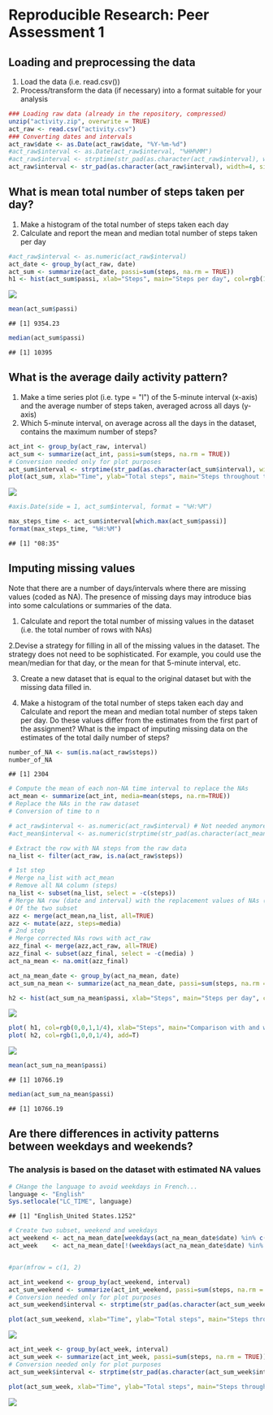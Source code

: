 # Reproducible Research: Peer Assessment 1


## Loading and preprocessing the data
1. Load the data (i.e. read.csv())
2. Process/transform the data (if necessary) into a format suitable for your analysis

```r
### Loading raw data (already in the repository, compressed)
unzip("activity.zip", overwrite = TRUE)  
act_raw <- read.csv("activity.csv")  
### Converting dates and intervals
act_raw$date <- as.Date(act_raw$date, "%Y-%m-%d")
#act_raw$interval <- as.Date(act_raw$interval, "%HH%MM")
#act_raw$interval <- strptime(str_pad(as.character(act_raw$interval), width=4, side = "left", pad = "0"), "%H%M")
act_raw$interval <- str_pad(as.character(act_raw$interval), width=4, side = "left", pad = "0")
```

## What is mean total number of steps taken per day?
1. Make a histogram of the total number of steps taken each day
2. Calculate and report the mean and median total number of steps taken per day

```r
#act_raw$interval <- as.numeric(act_raw$interval)
act_date <- group_by(act_raw, date)
act_sum <- summarize(act_date, passi=sum(steps, na.rm = TRUE))
h1 <- hist(act_sum$passi, xlab="Steps", main="Steps per day", col=rgb(1,0,0,1/4))
```

![](./PA1_template_files/figure-html/unnamed-chunk-3-1.png) 

```r
mean(act_sum$passi)
```

```
## [1] 9354.23
```

```r
median(act_sum$passi)
```

```
## [1] 10395
```
 

## What is the average daily activity pattern?
1. Make a time series plot (i.e. type = "l") of the 5-minute interval (x-axis) and the average number of steps taken, averaged across all days (y-axis)
2. Which 5-minute interval, on average across all the days in the dataset, contains the maximum number of steps?

```r
act_int <- group_by(act_raw, interval)
act_sum <- summarize(act_int, passi=sum(steps, na.rm = TRUE))
# Conversion needed only for plot purposes
act_sum$interval <- strptime(str_pad(as.character(act_sum$interval), width=4, side = "left", pad = "0"), "%H%M")
plot(act_sum, xlab="Time", ylab="Total steps", main="Steps throughout the day")
```

![](./PA1_template_files/figure-html/unnamed-chunk-4-1.png) 

```r
#axis.Date(side = 1, act_sum$interval, format = "%H:%M")

max_steps_time <- act_sum$interval[which.max(act_sum$passi)]
format(max_steps_time, "%H:%M")
```

```
## [1] "08:35"
```



## Imputing missing values
Note that there are a number of days/intervals where there are missing values (coded as NA). The presence of missing days may introduce bias into some calculations or summaries of the data.

1. Calculate and report the total number of missing values in the dataset (i.e. the total number of rows with NAs)

2.Devise a strategy for filling in all of the missing values in the dataset. The strategy does not need to be sophisticated. For example, you could use the mean/median for that day, or the mean for that 5-minute interval, etc.

3. Create a new dataset that is equal to the original dataset but with the missing data filled in.

4. Make a histogram of the total number of steps taken each day and Calculate and report the mean and median total number of steps taken per day. Do these values differ from the estimates from the first part of the assignment? What is the impact of imputing missing data on the estimates of the total daily number of steps?


```r
number_of_NA <- sum(is.na(act_raw$steps))
number_of_NA 
```

```
## [1] 2304
```

```r
# Compute the mean of each non-NA time interval to replace the NAs
act_mean <- summarize(act_int, media=mean(steps, na.rm=TRUE))
# Replace the NAs in the raw dataset
# Conversion of time to n 

# act_raw$interval <- as.numeric(act_raw$interval) # Not needed anymore
#act_mean$interval <- as.numeric(strptime(str_pad(as.character(act_mean$interval), width=4, side = "left", pad = "0"), "%H%M"))

# Extract the row with NA steps from the raw data
na_list <- filter(act_raw, is.na(act_raw$steps))

# 1st step
# Merge na_list with act_mean
# Remove all NA column (steps)
na_list <- subset(na_list, select = -c(steps))
# Merge NA row (date and interval) with the replacement values of NAs (identified by interval)
# Of the two subset
azz <- merge(act_mean,na_list, all=TRUE)
azz <- mutate(azz, steps=media)
# 2nd step
# Merge corrected NAs rows with act_raw
azz_final <- merge(azz,act_raw, all=TRUE)
azz_final <- subset(azz_final, select = -c(media) )
act_na_mean <- na.omit(azz_final)

act_na_mean_date <- group_by(act_na_mean, date)
act_sum_na_mean <- summarize(act_na_mean_date, passi=sum(steps, na.rm = TRUE))

h2 <- hist(act_sum_na_mean$passi, xlab="Steps", main="Steps per day", col=rgb(0,0,1,1/4))
```

![](./PA1_template_files/figure-html/unnamed-chunk-5-1.png) 

```r
plot( h1, col=rgb(0,0,1,1/4), xlab="Steps", main="Comparison with and without NAs")
plot( h2, col=rgb(1,0,0,1/4), add=T)
```

![](./PA1_template_files/figure-html/unnamed-chunk-5-2.png) 

```r
mean(act_sum_na_mean$passi)
```

```
## [1] 10766.19
```

```r
median(act_sum_na_mean$passi)
```

```
## [1] 10766.19
```
## Are there differences in activity patterns between weekdays and weekends?
### The analysis is based on the dataset with estimated NA values


```r
# CHange the language to avoid weekdays in French...
language <- "English" 
Sys.setlocale("LC_TIME", language) 
```

```
## [1] "English_United States.1252"
```

```r
# Create two subset, weekend and weekdays
act_weekend <- act_na_mean_date[weekdays(act_na_mean_date$date) %in% c("Sunday", "Saturday"),]
act_week    <- act_na_mean_date[!(weekdays(act_na_mean_date$date) %in% c("Sunday", "Saturday")),]


#par(mfrow = c(1, 2)

act_int_weekend <- group_by(act_weekend, interval)
act_sum_weekend <- summarize(act_int_weekend, passi=sum(steps, na.rm = TRUE))
# Conversion needed only for plot purposes
act_sum_weekend$interval <- strptime(str_pad(as.character(act_sum_weekend$interval), width=4, side = "left", pad = "0"), "%H%M")

plot(act_sum_weekend, xlab="Time", ylab="Total steps", main="Steps throughout the day at weekend")
```

![](./PA1_template_files/figure-html/unnamed-chunk-6-1.png) 

```r
act_int_week <- group_by(act_week, interval)
act_sum_week <- summarize(act_int_week, passi=sum(steps, na.rm = TRUE))
# Conversion needed only for plot purposes
act_sum_week$interval <- strptime(str_pad(as.character(act_sum_week$interval), width=4, side = "left", pad = "0"), "%H%M")

plot(act_sum_week, xlab="Time", ylab="Total steps", main="Steps throughout the day during weekdays")
```

![](./PA1_template_files/figure-html/unnamed-chunk-6-2.png) 
